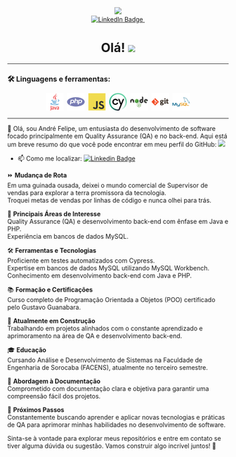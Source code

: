 <div id="header" align="center">
  <img src="https://media.giphy.com/media/M9gbBd9nbDrOTu1Mqx/giphy.gif" width="100"/>
</div>

<div id="badges" align="center">
  <a href="https://www.linkedin.com/in/andrefelipefer/">
    <img src="https://img.shields.io/badge/LinkedIn-blue?style=for-the-badge&logo=linkedin&logoColor=white" alt="LinkedIn Badge"/>
  </a>
  <img src="https://komarev.com/ghpvc/?username=AndreFelipefer&style=flat-square&color=blue" alt=""/>
  <h1>
    Olá!
    <img src="https://media.giphy.com/media/hvRJCLFzcasrR4ia7z/giphy.gif" width="30px"/>
  </h1>
</div>

---

### :hammer_and_wrench: Linguagens e ferramentas:

<div align="center">
  <img src="https://github.com/devicons/devicon/blob/master/icons/java/java-original-wordmark.svg" title="Java" alt="Java" width="40" height="40"/>&nbsp;
  <img src="https://github.com/devicons/devicon/blob/master/icons/php/php-plain.svg" title="PHP" alt="PHP" width="40" height="40"/>&nbsp;
  <img src="https://github.com/devicons/devicon/blob/master/icons/javascript/javascript-original.svg" title="JavaScript" alt="JavaScript" width="40" height="40"/>&nbsp;
  <img src="https://github.com/devicons/devicon/blob/master/icons/cypressio/cypressio-original.svg" title="Cypress" alt="Cypress" width="40" height="40"/>&nbsp;
  <img src="https://github.com/devicons/devicon/blob/master/icons/nodejs/nodejs-original-wordmark.svg" title="NodeJS" alt="NodeJS" width="40" height="40"/>&nbsp;
  <img src="https://github.com/devicons/devicon/blob/master/icons/git/git-original-wordmark.svg" title="Git" alt="Git" width="40" height="40"/>&nbsp;
  <img src="https://github.com/devicons/devicon/blob/master/icons/mysql/mysql-original-wordmark.svg" title="MySQL" alt="MySQL" width="40" height="40"/>
</div>

---

👋 Olá, sou André Felipe, um entusiasta do desenvolvimento de software focado principalmente em Quality Assurance (QA) e no back-end. Aqui está um breve resumo do que você pode encontrar em meu perfil do GitHub:
<img src="https://media.giphy.com/media/WUlplcMpOCEmTGBtBW/giphy.gif" width="30">

- :mailbox: Como me localizar: [![Linkedin Badge](https://img.shields.io/badge/-kakbar-blue?style=flat&logo=Linkedin&logoColor=white)](https://www.linkedin.com/in/andrefelipefer/)

⏩ **Mudança de Rota**  
Em uma guinada ousada, deixei o mundo comercial de Supervisor de vendas para explorar a terra promissora da tecnologia.  
Troquei metas de vendas por linhas de código e nunca olhei para trás.

🚀 **Principais Áreas de Interesse**  
Quality Assurance (QA) e desenvolvimento back-end com ênfase em Java e PHP.  
Experiência em bancos de dados MySQL.

🛠️ **Ferramentas e Tecnologias**  
Proficiente em testes automatizados com Cypress.  
Expertise em bancos de dados MySQL utilizando MySQL Workbench.  
Conhecimento em desenvolvimento back-end com Java e PHP.

📚 **Formação e Certificações**  
Curso completo de Programação Orientada a Objetos (POO) certificado pelo Gustavo Guanabara.

📖 **Atualmente em Construção**  
Trabalhando em projetos alinhados com o constante aprendizado e aprimoramento na área de QA e desenvolvimento back-end.

🎓 **Educação**  
Cursando Análise e Desenvolvimento de Sistemas na Faculdade de Engenharia de Sorocaba (FACENS), atualmente no terceiro semestre.

📝 **Abordagem à Documentação**  
Comprometido com documentação clara e objetiva para garantir uma compreensão fácil dos projetos.

🌱 **Próximos Passos**  
Constantemente buscando aprender e aplicar novas tecnologias e práticas de QA para aprimorar minhas habilidades no desenvolvimento de software.

Sinta-se à vontade para explorar meus repositórios e entre em contato se tiver alguma dúvida ou sugestão. Vamos construir algo incrível juntos! 🚀
